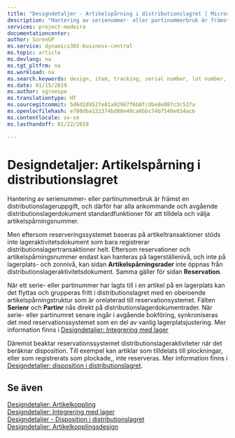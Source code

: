 ```yaml
---
title: "Designdetaljer - Artikelspårning i distributionslagret | Microsoft Docs"
description: "Hantering av serienummer- eller partinummerbruk är främst en distributionslageruppgift, och därför har alla ankommande och avgående distributionslagerdokument standardfunktioner för att tilldela och välja artikelspårningsnummer. Men eftersom reserveringssystemet baseras på artikeltransaktioner stöds inte lageraktivitetsdokument som bara registrerar distributionslagertransaktioner helt."
services: project-madeira
documentationcenter: 
author: SorenGP
ms.service: dynamics365-business-central
ms.topic: article
ms.devlang: na
ms.tgt_pltfrm: na
ms.workload: na
ms.search.keywords: design, item, tracking, serial number, lot number, outbound documents
ms.date: 01/15/2019
ms.author: sgroespe
ms.translationtype: HT
ms.sourcegitcommit: 5d6d2d9527e81a92987f6b8fcdbe8e087c3c537a
ms.openlocfilehash: e780dba122374bd80e48ca6bbc74b7540e034ac6
ms.contentlocale: sv-se
ms.lasthandoff: 01/22/2019

---
```

# <a name="design-details-item-tracking-in-the-warehouse"></a>Designdetaljer: Artikelspårning i distributionslagret
Hantering av serienummer- eller partinummerbruk är främst en distributionslageruppgift, och därför har alla ankommande och avgående distributionslagerdokument standardfunktioner för att tilldela och välja artikelspårningsnummer.  

Men eftersom reserveringssystemet baseras på artikeltransaktioner stöds inte lageraktivitetsdokument som bara registrerar distributionslagertransaktioner helt. Eftersom reservationer och artikelspårningsnummer endast kan hanteras på lagerställenivå, och inte på lagerplats- och zonnivå, kan sidan **Artikelspårningsrader** inte öppnas från distributionslageraktivitetsdokument. Samma gäller för sidan **Reservation**.  

När ett serie- eller partinummer har lagts till i en artikel på en lagerplats kan det flyttas och grupperas fritt i distributionslagret med en oberoende artikelspårningstruktur som är orelaterad till reservationsystemet. Fälten **Serienr** och **Partinr** nås direkt på distributionslagerdokumentrader. När serie- eller partinumret senare ingår i avgående bokföring, synkroniseras det med reservationssystemet som en del av vanlig lagerplatsjustering. Mer information finns i [Designdetaljer: Integrering med lager](design-details-integration-with-inventory.md)  

Däremot beaktar reservationssystemet distributionslageraktiviteter när det beräknar disposition. Till exempel kan artiklar som tilldelats till plockningar, eller som registrerats som plockade,, inte reserveras. Mer information finns i [Designdetaljer: disposition i distributionslagret](design-details-availability-in-the-warehouse.md).

## <a name="see-also"></a>Se även  
[Designdetaljer: Artikelkoppling](design-details-item-tracking.md)  
[Designdetaljer: Integrering med lager](design-details-integration-with-inventory.md)  
[Designdetaljer - Disposition i distributionslagret](design-details-availability-in-the-warehouse.md)  
[Designdetaljer: Artikelkopplingsdesign](design-details-item-tracking-design.md)

